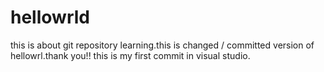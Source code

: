 # hellowrld
this is about git repository learning.this is changed / committed version of hellowrl.thank you!!
this is my first commit in  visual studio.